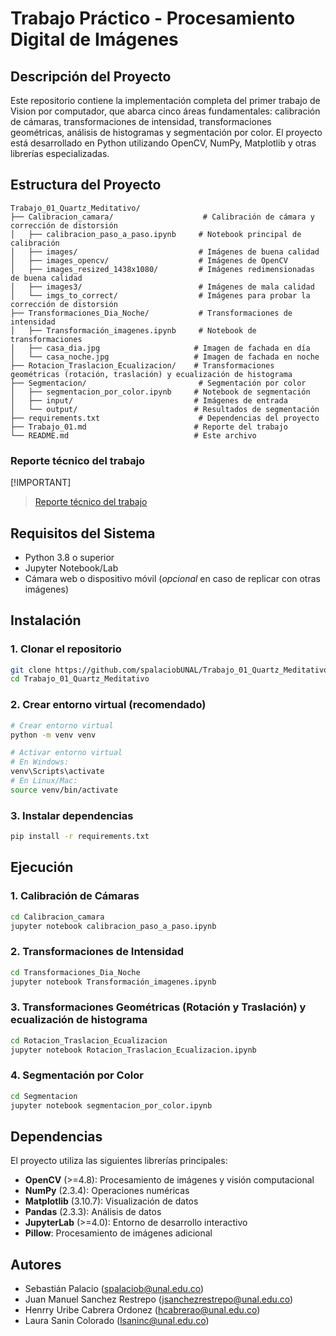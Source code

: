 # Trabajo Práctico - Procesamiento Digital de Imágenes

## Descripción del Proyecto

Este repositorio contiene la implementación completa del primer trabajo de Vision por computador, que abarca cinco áreas fundamentales: calibración de cámaras, transformaciones de intensidad, transformaciones geométricas, análisis de histogramas y segmentación por color. El proyecto está desarrollado en Python utilizando OpenCV, NumPy, Matplotlib y otras librerías especializadas.

## Estructura del Proyecto

```
Trabajo_01_Quartz_Meditativo/
├── Calibracion_camara/                    # Calibración de cámara y corrección de distorsión
│   ├── calibracion_paso_a_paso.ipynb     # Notebook principal de calibración
│   ├── images/                           # Imágenes de buena calidad
│   ├── images_opencv/                    # Imágenes de OpenCV
│   ├── images_resized_1438x1080/         # Imágenes redimensionadas de buena calidad
│   ├── images3/                          # Imágenes de mala calidad
│   └── imgs_to_correct/                  # Imágenes para probar la corrección de distorsión
├── Transformaciones_Dia_Noche/           # Transformaciones de intensidad
│   ├── Transformación_imagenes.ipynb     # Notebook de transformaciones
│   ├── casa_dia.jpg                     # Imagen de fachada en día
│   └── casa_noche.jpg                   # Imagen de fachada en noche
├── Rotacion_Traslacion_Ecualizacion/    # Transformaciones geométricas (rotación, traslación) y ecualización de histograma
├── Segmentacion/                         # Segmentación por color
│   ├── segmentacion_por_color.ipynb     # Notebook de segmentación
│   ├── input/                           # Imágenes de entrada
│   └── output/                          # Resultados de segmentación
├── requirements.txt                      # Dependencias del proyecto
├── Trabajo_01.md                        # Reporte del trabajo
└── README.md                            # Este archivo
```

### Reporte técnico del trabajo
[!IMPORTANT]
> [Reporte técnico del trabajo](https://github.com/spalaciobUNAL/Trabajo_01_Quartz_Meditativo/blob/main/Trabajo_01.md)

## Requisitos del Sistema

- Python 3.8 o superior
- Jupyter Notebook/Lab
- Cámara web o dispositivo móvil (*opcional* en caso de replicar con otras imágenes)

## Instalación

### 1. Clonar el repositorio

```bash
git clone https://github.com/spalaciobUNAL/Trabajo_01_Quartz_Meditativo.git
cd Trabajo_01_Quartz_Meditativo
```

### 2. Crear entorno virtual (recomendado)

```bash
# Crear entorno virtual
python -m venv venv

# Activar entorno virtual
# En Windows:
venv\Scripts\activate
# En Linux/Mac:
source venv/bin/activate
```

### 3. Instalar dependencias

```bash
pip install -r requirements.txt
```

## Ejecución

### 1. Calibración de Cámaras

```bash
cd Calibracion_camara
jupyter notebook calibracion_paso_a_paso.ipynb
```

### 2. Transformaciones de Intensidad

```bash
cd Transformaciones_Dia_Noche
jupyter notebook Transformación_imagenes.ipynb
```

### 3. Transformaciones Geométricas (Rotación y Traslación) y ecualización de histograma

```bash
cd Rotacion_Traslacion_Ecualizacion
jupyter notebook Rotacion_Traslacion_Ecualizacion.ipynb
```

### 4. Segmentación por Color

```bash
cd Segmentacion
jupyter notebook segmentacion_por_color.ipynb
```

## Dependencias

El proyecto utiliza las siguientes librerías principales:

- **OpenCV** (>=4.8): Procesamiento de imágenes y visión computacional
- **NumPy** (2.3.4): Operaciones numéricas
- **Matplotlib** (3.10.7): Visualización de datos
- **Pandas** (2.3.3): Análisis de datos
- **JupyterLab** (>=4.0): Entorno de desarrollo interactivo
- **Pillow**: Procesamiento de imágenes adicional

## Autores

- Sebastián Palacio (spalaciob@unal.edu.co)
- Juan Manuel Sanchez Restrepo (jsanchezrestrepo@unal.edu.co)
- Henrry Uribe Cabrera Ordonez (hcabrerao@unal.edu.co)
- Laura Sanin Colorado (lsaninc@unal.edu.co)

